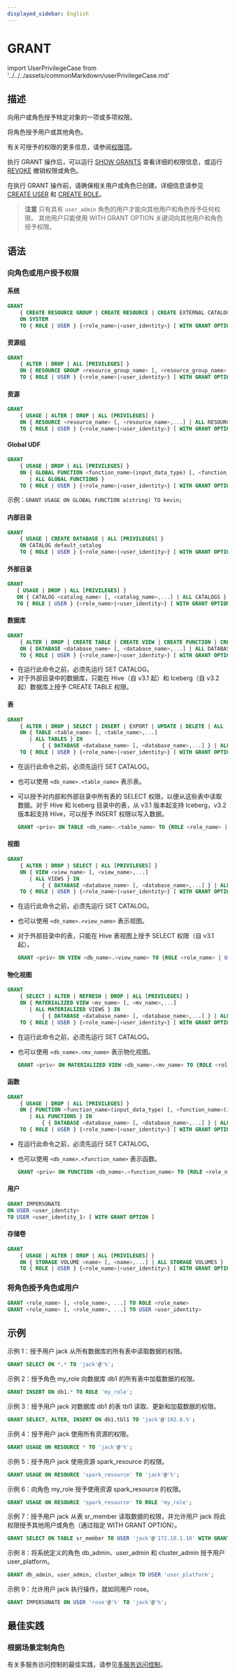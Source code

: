 ```yaml
---
displayed_sidebar: English
---
```


# GRANT

import UserPrivilegeCase from '../../../assets/commonMarkdown/userPrivilegeCase.md'

## 描述

向用户或角色授予特定对象的一项或多项权限。

将角色授予用户或其他角色。

有关可授予的权限的更多信息，请参阅[权限项](../../../administration/privilege_item.md)。

执行 GRANT 操作后，可以运行 [SHOW GRANTS](./SHOW_GRANTS.md) 查看详细的权限信息，或运行 [REVOKE](REVOKE.md) 撤销权限或角色。

在执行 GRANT 操作前，请确保相关用户或角色已创建。详细信息请参见 [CREATE USER](./CREATE_USER.md) 和 [CREATE ROLE](./CREATE_ROLE.md)。

> **注意**
> 只有具有 `user_admin` 角色的用户才能向其他用户和角色授予任何权限。
其他用户只能使用 WITH GRANT OPTION 关键词向其他用户和角色授予权限。

## 语法

### 向角色或用户授予权限

#### 系统

```SQL
GRANT
    { CREATE RESOURCE GROUP | CREATE RESOURCE | CREATE EXTERNAL CATALOG | REPOSITORY | BLACKLIST | FILE | OPERATE | CREATE STORAGE VOLUME } 
    ON SYSTEM
    TO { ROLE | USER } {<role_name>|<user_identity>} [ WITH GRANT OPTION ]
```

#### 资源组

```SQL
GRANT
    { ALTER | DROP | ALL [PRIVILEGES] } 
    ON { RESOURCE GROUP <resource_group_name> [, <resource_group_name>,...] | ALL RESOURCE GROUPS } 
    TO { ROLE | USER } {<role_name>|<user_identity>} [ WITH GRANT OPTION ]
```

#### 资源

```SQL
GRANT
    { USAGE | ALTER | DROP | ALL [PRIVILEGES] } 
    ON { RESOURCE <resource_name> [, <resource_name>,...] | ALL RESOURCES } 
    TO { ROLE | USER } {<role_name>|<user_identity>} [ WITH GRANT OPTION ]
```

#### Global UDF

```SQL
GRANT
    { USAGE | DROP | ALL [PRIVILEGES] } 
    ON { GLOBAL FUNCTION <function_name>(input_data_type) [, <function_name>(input_data_type),...]    
       | ALL GLOBAL FUNCTIONS }
    TO { ROLE | USER } {<role_name>|<user_identity>} [ WITH GRANT OPTION ]
```

示例：`GRANT USAGE ON GLOBAL FUNCTION a(string) TO kevin;`

#### 内部目录

```SQL
GRANT
    { USAGE | CREATE DATABASE | ALL [PRIVILEGES] } 
    ON CATALOG default_catalog
    TO { ROLE | USER } {<role_name>|<user_identity>} [ WITH GRANT OPTION ]
```

#### 外部目录

```SQL
GRANT
   { USAGE | DROP | ALL [PRIVILEGES] } 
   ON { CATALOG <catalog_name> [, <catalog_name>,...] | ALL CATALOGS }
   TO { ROLE | USER } {<role_name>|<user_identity>} [ WITH GRANT OPTION ]
```

#### 数据库

```SQL
GRANT
    { ALTER | DROP | CREATE TABLE | CREATE VIEW | CREATE FUNCTION | CREATE MATERIALIZED VIEW | ALL [PRIVILEGES] } 
    ON { DATABASE <database_name> [, <database_name>,...] | ALL DATABASES }
    TO { ROLE | USER } {<role_name>|<user_identity>} [ WITH GRANT OPTION ]
```

* 在运行此命令之前，必须先运行 SET CATALOG。
* 对于外部目录中的数据库，只能在 Hive（自 v3.1 起）和 Iceberg（自 v3.2 起）数据库上授予 CREATE TABLE 权限。

#### 表

```SQL
GRANT
    { ALTER | DROP | SELECT | INSERT | EXPORT | UPDATE | DELETE | ALL [PRIVILEGES] } 
    ON { TABLE <table_name> [, <table_name>,...]
       | ALL TABLES } IN 
           { { DATABASE <database_name> [, <database_name>,...] } | ALL DATABASES }
    TO { ROLE | USER } {<role_name>|<user_identity>} [ WITH GRANT OPTION ]
```

* 在运行此命令之前，必须先运行 SET CATALOG。
* 也可以使用 `<db_name>.<table_name>` 表示表。
* 可以授予对内部和外部目录中所有表的 SELECT 权限，以便从这些表中读取数据。对于 Hive 和 Iceberg 目录中的表，从 v3.1 版本起支持 Iceberg，v3.2 版本起支持 Hive，可以授予 INSERT 权限以写入数据。

  ```SQL
  GRANT <priv> ON TABLE <db_name>.<table_name> TO {ROLE <role_name> | USER <user_name>}
  ```

#### 视图

```SQL
GRANT  
    { ALTER | DROP | SELECT | ALL [PRIVILEGES] } 
    ON { VIEW <view_name> [, <view_name>,...]
       | ALL VIEWS } IN 
           { { DATABASE <database_name> [, <database_name>,...] } | ALL DATABASES }
    TO { ROLE | USER } {<role_name>|<user_identity>} [ WITH GRANT OPTION ]
```

* 在运行此命令之前，必须先运行 SET CATALOG。
* 也可以使用 `<db_name>.<view_name>` 表示视图。
* 对于外部目录中的表，只能在 Hive 表视图上授予 SELECT 权限（自 v3.1 起）。

  ```SQL
  GRANT <priv> ON VIEW <db_name>.<view_name> TO {ROLE <role_name> | USER <user_name>}
  ```

#### 物化视图

```SQL
GRANT
    { SELECT | ALTER | REFRESH | DROP | ALL [PRIVILEGES] } 
    ON { MATERIALIZED VIEW <mv_name> [, <mv_name>,...]
       | ALL MATERIALIZED VIEWS } IN 
           { { DATABASE <database_name> [, <database_name>,...] } | ALL DATABASES }
    TO { ROLE | USER } {<role_name>|<user_identity>} [ WITH GRANT OPTION ]
```

* 在运行此命令之前，必须先运行 SET CATALOG。
* 也可以使用 `<db_name>.<mv_name>` 表示物化视图。

  ```SQL
  GRANT <priv> ON MATERIALIZED VIEW <db_name>.<mv_name> TO {ROLE <role_name> | USER <user_name>}
  ```

#### 函数

```SQL
GRANT
    { USAGE | DROP | ALL [PRIVILEGES] } 
    ON { FUNCTION <function_name>(input_data_type) [, <function_name>(input_data_type),...]
       | ALL FUNCTIONS } IN 
           { { DATABASE <database_name> [, <database_name>,...] } | ALL DATABASES }
    TO { ROLE | USER } {<role_name>|<user_identity>} [ WITH GRANT OPTION ]
```

* 在运行此命令之前，必须先运行 SET CATALOG。
* 也可以使用 `<db_name>.<function_name>` 表示函数。

  ```SQL
  GRANT <priv> ON FUNCTION <db_name>.<function_name> TO {ROLE <role_name> | USER <user_name>}
  ```

#### 用户

```SQL
GRANT IMPERSONATE
ON USER <user_identity>
TO USER <user_identity_1> [ WITH GRANT OPTION ]
```

#### 存储卷

```SQL
GRANT  
    { USAGE | ALTER | DROP | ALL [PRIVILEGES] } 
    ON { STORAGE VOLUME <name> [, <name>,...] | ALL STORAGE VOLUMES } 
    TO { ROLE | USER } {<role_name>|<user_identity>} [ WITH GRANT OPTION ]
```

### 将角色授予角色或用户

```SQL
GRANT <role_name> [, <role_name>, ...] TO ROLE <role_name>
GRANT <role_name> [, <role_name>, ...] TO USER <user_identity>
```

## 示例

示例 1：授予用户 jack 从所有数据库的所有表中读取数据的权限。

```SQL
GRANT SELECT ON *.* TO 'jack'@'%';
```

示例 2：授予角色 my_role 向数据库 db1 的所有表中加载数据的权限。

```SQL
GRANT INSERT ON db1.* TO ROLE 'my_role';
```

示例 3：授予用户 jack 对数据库 db1 的表 tbl1 读取、更新和加载数据的权限。

```SQL
GRANT SELECT, ALTER, INSERT ON db1.tbl1 TO 'jack'@'192.8.%';
```

示例 4：授予用户 jack 使用所有资源的权限。

```SQL
GRANT USAGE ON RESOURCE * TO 'jack'@'%';
```

示例 5：授予用户 jack 使用资源 spark_resource 的权限。

```SQL
GRANT USAGE ON RESOURCE 'spark_resource' TO 'jack'@'%';
```

示例 6：向角色 my_role 授予使用资源 spark_resource 的权限。

```SQL
GRANT USAGE ON RESOURCE 'spark_resource' TO ROLE 'my_role';
```

示例 7：授予用户 jack 从表 sr_member 读取数据的权限，并允许用户 jack 将此权限授予其他用户或角色（通过指定 WITH GRANT OPTION）。

```SQL
GRANT SELECT ON TABLE sr_member TO USER 'jack'@'172.10.1.10' WITH GRANT OPTION;
```

示例 8：将系统定义的角色 db_admin、user_admin 和 cluster_admin 授予用户 user_platform。

```SQL
GRANT db_admin, user_admin, cluster_admin TO USER 'user_platform';
```

示例 9：允许用户 jack 执行操作，就如同用户 rose。

```SQL
GRANT IMPERSONATE ON USER 'rose'@'%' TO 'jack'@'%';
```

## 最佳实践

### 根据场景定制角色

<UserPrivilegeCase />

有关多服务访问控制的最佳实践，请参见[多服务访问控制](../../../administration/User_privilege.md#multi-service-access-control)。